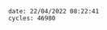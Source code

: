 

                date: 22/04/2022 08:22:41
                cycles: 46980

                         